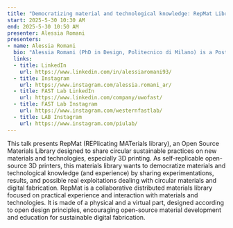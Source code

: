 ```yaml
---
title: "Democratizing material and technological knowledge: RepMat Library (REPlicating MATerials Library)"
start: 2025-5-30 10:30 AM
end: 2025-5-30 10:50 AM
presenter: Alessia Romani
presenters:
- name: Alessia Romani
  bio: "Alessia Romani (PhD in Design, Politecnico di Milano) is a Postdoctoral Researcher at the Free Appropriate Sustainable Technology (FAST) Lab, Western University (Canada). Her research explores the interconnections between design, materials, 3D printing, and sustainability, bridging design and engineering through open-source technologies and materials."
  links:
  - title: LinkedIn
    url: https://www.linkedin.com/in/alessiaromani93/
  - title: Instagram
    url: https://www.instagram.com/alessia.romani_ar/
  - title: FAST Lab LinkedIn
    url: https://www.linkedin.com/company/uwofast/
  - title: FAST Lab Instagram
    url: https://www.instagram.com/westernfastlab/
  - title: LAB Instagram
    url: https://www.instagram.com/piulab/
---
```


This talk presents RepMat (REPlicating MATerials library), an Open Source Materials Library designed to share circular sustainable practices on new materials and technologies, especially 3D printing. As self-replicable open-source 3D printers, this materials library wants to democratize materials and technological knowledge (and experience) by sharing experimentations, results, and possible real exploitations dealing with circular materials and digital fabrication. RepMat is a collaborative distributed materials library focused on practical experience and interaction with materials and technologies. It is made of a physical and a virtual part, designed according to open design principles, encouraging open-source material development and education for sustainable digital fabrication.
